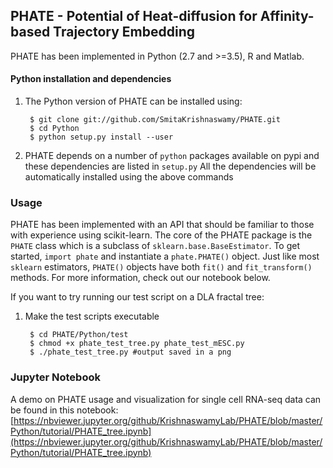 PHATE  - Potential of Heat-diffusion for Affinity-based Trajectory Embedding
----------------------------------------------------------------------------

PHATE has been implemented in Python (2.7 and >=3.5), R and Matlab.

#### Python installation and dependencies
1. The Python version of PHATE can be installed using:

        $ git clone git://github.com/SmitaKrishnaswamy/PHATE.git
        $ cd Python
        $ python setup.py install --user

2. PHATE depends on a number of `python` packages available on pypi and these dependencies are listed in `setup.py`
All the dependencies will be automatically installed using the above commands

### Usage
PHATE has been implemented with an API that should be familiar to those with experience using scikit-learn. The core of the PHATE package is the `PHATE` class which is a subclass of `sklearn.base.BaseEstimator`.  To get started, `import phate` and instantiate a `phate.PHATE()` object. Just like most `sklearn` estimators, `PHATE()` objects have both `fit()` and `fit_transform()` methods. For more information, check out our notebook below.

If you want to try running our test script on a DLA fractal tree:
1. Make the test scripts executable

        $ cd PHATE/Python/test
        $ chmod +x phate_test_tree.py phate_test_mESC.py
        $ ./phate_test_tree.py #output saved in a png

### Jupyter Notebook

A demo on PHATE usage and visualization for single cell RNA-seq data can be found in this notebook: [https://nbviewer.jupyter.org/github/KrishnaswamyLab/PHATE/blob/master/Python/tutorial/PHATE_tree.ipynb](https://nbviewer.jupyter.org/github/KrishnaswamyLab/PHATE/blob/master/Python/tutorial/PHATE_tree.ipynb)
